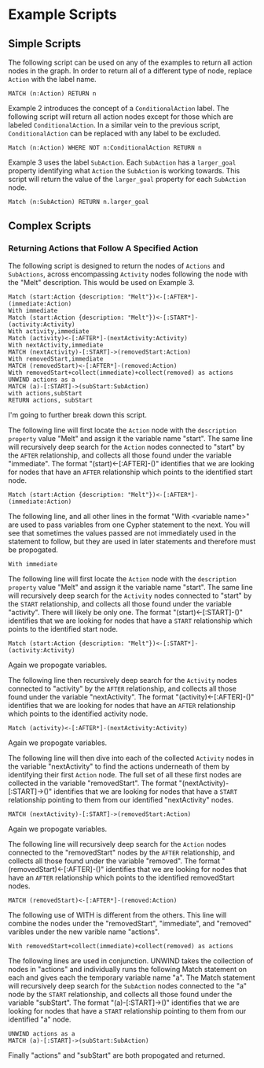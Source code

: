 # Example Scripts 

## Simple Scripts
The following script can be used on any of the examples to return all action nodes in the graph. In order to return all of a different type of node, replace `Action` with the label name. 

    MATCH (n:Action) RETURN n

Example 2 introduces the concept of a `ConditionalAction` label. The following script will return all action nodes except for those which are labeled `ConditionalAction`. In a similar vein to the previous script, `ConditionalAction` can be replaced with any label to be excluded. 

    Match (n:Action) WHERE NOT n:ConditionalAction RETURN n

Example 3 uses the label `SubAction`. Each `SubAction` has a `larger_goal` property identifying what `Action` the `SubAction` is working towards. This script will return the value of the `larger_goal` property for each `SubAction` node.

    Match (n:SubAction) RETURN n.larger_goal

## Complex Scripts

### Returning Actions that Follow A Specified Action

The following script is designed to return the nodes of `Actions` and `SubActions`, across encompassing `Activity` nodes following the node with the "Melt" description. This would be used on Example 3. 

    Match (start:Action {description: "Melt"})<-[:AFTER*]-(immediate:Action) 
    With immediate 
    Match (start:Action {description: "Melt"})<-[:START*]-(activity:Activity) 
    With activity,immediate 
    Match (activity)<-[:AFTER*]-(nextActivity:Activity) 
    With nextActivity,immediate 
    MATCH (nextActivity)-[:START]->(removedStart:Action) 
    With removedStart,immediate 
    MATCH (removedStart)<-[:AFTER*]-(removed:Action) 
    With removedStart+collect(immediate)+collect(removed) as actions 
    UNWIND actions as a
    MATCH (a)-[:START]->(subStart:SubAction) 
    with actions,subStart 
    RETURN actions, subStart

I'm going to further break down this script. 

The following line will first locate the `Action` node with the `description property` value "Melt" and assign it the variable name "start". The same line will recursively deep search for the `Action` nodes connected to "start" by the `AFTER` relationship, and collects all those found under the variable "immediate". The format "(start)<-[:AFTER]-()" identifies that we are looking for nodes that have an `AFTER` relationship which points to the identified start node. 

    Match (start:Action {description: "Melt"})<-[:AFTER*]-(immediate:Action) 

The following line, and all other lines in the format "With \<variable name\>" are used to pass variables from one Cypher statement to the next. You will see that sometimes the values passed are not immediately used in the statement to follow, but they are used in later statements and therefore must be propogated. 

    With immediate 

The following line will first locate the `Action` node with the `description property` value "Melt" and assign it the variable name "start". The same line will recursively deep search for the `Activity` nodes connected to "start" by the `START` relationship, and collects all those found under the variable "activity". There will likely be only one.  The format "(start)<-[:START]-()" identifies that we are looking for nodes that have a `START` relationship which points to the identified start node. 

    Match (start:Action {description: "Melt"})<-[:START*]-(activity:Activity) 

Again we propogate variables. 

The following line then recursively deep search for the `Activity` nodes connected to "activity" by the `AFTER` relationship, and collects all those found under the variable "nextActivity".  The format "(activity)<-[:AFTER]-()" identifies that we are looking for nodes that have an `AFTER` relationship which points to the identified activity node. 

    Match (activity)<-[:AFTER*]-(nextActivity:Activity) 

Again we propogate variables. 

The following line will then dive into each of the collected `Activity` nodes in the variable "nextActivity" to find the actions underneath of them by identifying their first `Action` node. The full set of all these first nodes are collected in the variable "removedStart". The format "(nextActivity)-[:START]->()" identifies that we are looking for nodes that have a `START` relationship pointing to them from our identified "nextActivity" nodes. 

    MATCH (nextActivity)-[:START]->(removedStart:Action)

Again we propogate variables. 

The following line will recursively deep search for the `Action` nodes connected to the "removedStart" nodes by the `AFTER` relationship, and collects all those found under the variable "removed". The format "(removedStart)<-[:AFTER]-()" identifies that we are looking for nodes that have an `AFTER` relationship which points to the identified removedStart nodes.

    MATCH (removedStart)<-[:AFTER*]-(removed:Action) 

The following use of WITH is different from the others. This line will combine the nodes under the "removedStart", "immediate", and "removed" varibles under the new varible name "actions". 

    With removedStart+collect(immediate)+collect(removed) as actions

The following lines are used in conjunction. UNWIND takes the collection of nodes in "actions" and individually runs the following Match statement on each and gives each the temporary variable name "a". The Match statement  will recursively deep search for the `SubAction` nodes connected to the "a" node by the `START` relationship, and collects all those found under the variable "subStart". The format "(a)-[:START]->()" identifies that we are looking for nodes that have a `START` relationship pointing to them from our identified "a" node. 

    UNWIND actions as a
    MATCH (a)-[:START]->(subStart:SubAction) 

Finally "actions" and "subStart" are both propogated and returned. 

